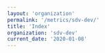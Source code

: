 ```yaml
---
layout: 'organization'
permalink: '/metrics/sdv-dev/'
title: 'Index'
organization: 'sdv-dev'
current_date: '2020-01-08'
---
```

